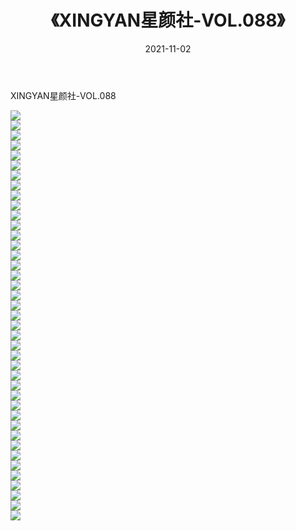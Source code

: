 ﻿---
layout: post
title:  《XINGYAN星颜社-VOL.088》
date:   2021-11-02
img: http://img.660000.xyz/Sharelink/网络美图/2021/XINGYAN星颜社-VOL.088/000.jpg
categories: [美女, 清纯, 唯美]
---

XINGYAN星颜社-VOL.088

  ![](http://img.660000.xyz/Sharelink/网络美图/2021/XINGYAN星颜社-VOL.088/001.jpg) <br> ![](http://img.660000.xyz/Sharelink/网络美图/2021/XINGYAN星颜社-VOL.088/002.jpg) <br> ![](http://img.660000.xyz/Sharelink/网络美图/2021/XINGYAN星颜社-VOL.088/003.jpg) <br> ![](http://img.660000.xyz/Sharelink/网络美图/2021/XINGYAN星颜社-VOL.088/004.jpg) <br> ![](http://img.660000.xyz/Sharelink/网络美图/2021/XINGYAN星颜社-VOL.088/005.jpg) <br> ![](http://img.660000.xyz/Sharelink/网络美图/2021/XINGYAN星颜社-VOL.088/006.jpg) <br> ![](http://img.660000.xyz/Sharelink/网络美图/2021/XINGYAN星颜社-VOL.088/007.jpg) <br> ![](http://img.660000.xyz/Sharelink/网络美图/2021/XINGYAN星颜社-VOL.088/008.jpg) <br> ![](http://img.660000.xyz/Sharelink/网络美图/2021/XINGYAN星颜社-VOL.088/009.jpg) <br> ![](http://img.660000.xyz/Sharelink/网络美图/2021/XINGYAN星颜社-VOL.088/010.jpg) <br> ![](http://img.660000.xyz/Sharelink/网络美图/2021/XINGYAN星颜社-VOL.088/011.jpg) <br> ![](http://img.660000.xyz/Sharelink/网络美图/2021/XINGYAN星颜社-VOL.088/012.jpg) <br> ![](http://img.660000.xyz/Sharelink/网络美图/2021/XINGYAN星颜社-VOL.088/013.jpg) <br> ![](http://img.660000.xyz/Sharelink/网络美图/2021/XINGYAN星颜社-VOL.088/014.jpg) <br> ![](http://img.660000.xyz/Sharelink/网络美图/2021/XINGYAN星颜社-VOL.088/015.jpg) <br> ![](http://img.660000.xyz/Sharelink/网络美图/2021/XINGYAN星颜社-VOL.088/016.jpg) <br> ![](http://img.660000.xyz/Sharelink/网络美图/2021/XINGYAN星颜社-VOL.088/017.jpg) <br> ![](http://img.660000.xyz/Sharelink/网络美图/2021/XINGYAN星颜社-VOL.088/018.jpg) <br> ![](http://img.660000.xyz/Sharelink/网络美图/2021/XINGYAN星颜社-VOL.088/019.jpg) <br> ![](http://img.660000.xyz/Sharelink/网络美图/2021/XINGYAN星颜社-VOL.088/020.jpg) <br> ![](http://img.660000.xyz/Sharelink/网络美图/2021/XINGYAN星颜社-VOL.088/021.jpg) <br> ![](http://img.660000.xyz/Sharelink/网络美图/2021/XINGYAN星颜社-VOL.088/022.jpg) <br> ![](http://img.660000.xyz/Sharelink/网络美图/2021/XINGYAN星颜社-VOL.088/023.jpg) <br> ![](http://img.660000.xyz/Sharelink/网络美图/2021/XINGYAN星颜社-VOL.088/024.jpg) <br> ![](http://img.660000.xyz/Sharelink/网络美图/2021/XINGYAN星颜社-VOL.088/025.jpg) <br> ![](http://img.660000.xyz/Sharelink/网络美图/2021/XINGYAN星颜社-VOL.088/026.jpg) <br> ![](http://img.660000.xyz/Sharelink/网络美图/2021/XINGYAN星颜社-VOL.088/027.jpg) <br> ![](http://img.660000.xyz/Sharelink/网络美图/2021/XINGYAN星颜社-VOL.088/028.jpg) <br> ![](http://img.660000.xyz/Sharelink/网络美图/2021/XINGYAN星颜社-VOL.088/029.jpg) <br> ![](http://img.660000.xyz/Sharelink/网络美图/2021/XINGYAN星颜社-VOL.088/030.jpg) <br> ![](http://img.660000.xyz/Sharelink/网络美图/2021/XINGYAN星颜社-VOL.088/031.jpg) <br> ![](http://img.660000.xyz/Sharelink/网络美图/2021/XINGYAN星颜社-VOL.088/032.jpg) <br> ![](http://img.660000.xyz/Sharelink/网络美图/2021/XINGYAN星颜社-VOL.088/033.jpg) <br> ![](http://img.660000.xyz/Sharelink/网络美图/2021/XINGYAN星颜社-VOL.088/034.jpg) <br> ![](http://img.660000.xyz/Sharelink/网络美图/2021/XINGYAN星颜社-VOL.088/035.jpg) <br> ![](http://img.660000.xyz/Sharelink/网络美图/2021/XINGYAN星颜社-VOL.088/036.jpg) <br> ![](http://img.660000.xyz/Sharelink/网络美图/2021/XINGYAN星颜社-VOL.088/037.jpg) <br> ![](http://img.660000.xyz/Sharelink/网络美图/2021/XINGYAN星颜社-VOL.088/038.jpg) <br> ![](http://img.660000.xyz/Sharelink/网络美图/2021/XINGYAN星颜社-VOL.088/039.jpg) <br> ![](http://img.660000.xyz/Sharelink/网络美图/2021/XINGYAN星颜社-VOL.088/040.jpg) <br> ![](http://img.660000.xyz/Sharelink/网络美图/2021/XINGYAN星颜社-VOL.088/041.jpg) <br>